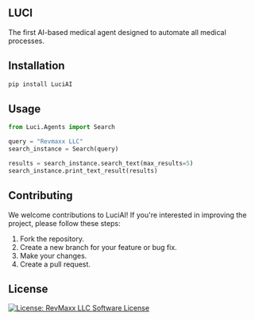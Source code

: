 ## LUCI 

The first AI-based medical agent designed to automate all medical processes.

## Installation

```bash
pip install LuciAI
```

## Usage

```python
from Luci.Agents import Search

query = "Revmaxx LLC"
search_instance = Search(query)

results = search_instance.search_text(max_results=5)
search_instance.print_text_result(results)
```

## Contributing

We welcome contributions to LuciAI! If you're interested in improving the project, please follow these steps:

1. Fork the repository.
2. Create a new branch for your feature or bug fix.
3. Make your changes.
4. Create a pull request.

## License

[![License: RevMaxx LLC Software License](https://img.shields.io/badge/license-RevMaxx%20LLC-blue.svg)](LICENSE)


